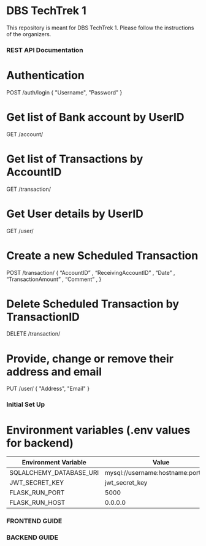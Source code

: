 # DBS TechTrek 1
This repository is meant for DBS TechTrek 1. Please follow the instructions of the organizers.

### REST API Documentation

# Authentication
POST /auth/login
    {
        "Username",
        "Password"
    }

# Get list of Bank account by UserID
GET /account/<UserID>

# Get list of Transactions by AccountID
GET /transaction/<UserID>

# Get User details by UserID
GET /user/<UserID>

# Create a new Scheduled Transaction
POST /transaction/
    {
		“AccountID” , 
		“ReceivingAccountID” , 
		“Date” , 
		“TransactionAmount” , 
		“Comment” , 
    }

# Delete Scheduled Transaction by TransactionID
DELETE /transaction/<TransactionID>

# Provide, change or remove their address and email
PUT /user/<UserID>
    {
        "Address",
        "Email"
    }

### Initial Set Up

# Environment variables (.env values for backend)

| Environment Variable  | Value |
| ------------- | ------------- |
| SQLALCHEMY_DATABASE_URI  | mysql://username:hostname:port/Bank |
| JWT_SECRET_KEY  | jwt_secret_key  |
| FLASK_RUN_PORT | 5000  |
| FLASK_RUN_HOST  | 0.0.0.0  |

### FRONTEND GUIDE 




### BACKEND GUIDE 

